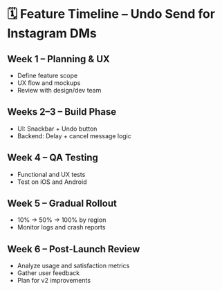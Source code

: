 # 🗓️ Feature Timeline – Undo Send for Instagram DMs

## Week 1 – Planning & UX
- Define feature scope
- UX flow and mockups
- Review with design/dev team

## Weeks 2–3 – Build Phase
- UI: Snackbar + Undo button
- Backend: Delay + cancel message logic

## Week 4 – QA Testing
- Functional and UX tests
- Test on iOS and Android

## Week 5 – Gradual Rollout
- 10% → 50% → 100% by region
- Monitor logs and crash reports

## Week 6 – Post-Launch Review
- Analyze usage and satisfaction metrics
- Gather user feedback
- Plan for v2 improvements
